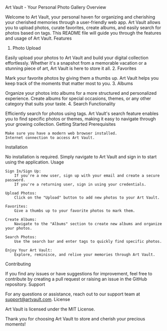 Art Vault - Your Personal Photo Gallery
Overview

Welcome to Art Vault, your personal haven for organizing and cherishing your cherished memories through a user-friendly web app. Art Vault allows you to upload photos, curate favorites, create albums, and easily search for photos based on tags. This README file will guide you through the features and usage of Art Vault.
Features
1. Photo Upload

Easily upload your photos to Art Vault and build your digital collection effortlessly. Whether it's a snapshot from a memorable vacation or a stunning piece of art, Art Vault is here to store it all.
2. Favorites

Mark your favorite photos by giving them a thumbs up. Art Vault helps you keep track of the moments that matter most to you.
3. Albums

Organize your photos into albums for a more structured and personalized experience. Create albums for special occasions, themes, or any other category that suits your taste.
4. Search Functionality

Efficiently search for photos using tags. Art Vault's search feature enables you to find specific photos or themes, making it easy to navigate through your growing collection.
Getting Started
Prerequisites

    Make sure you have a modern web browser installed.
    Internet connection to access Art Vault.

Installation

No installation is required. Simply navigate to Art Vault and sign in to start using the application.
Usage

    Sign In/Sign Up:
        If you're a new user, sign up with your email and create a secure password.
        If you're a returning user, sign in using your credentials.

    Upload Photos:
        Click on the "Upload" button to add new photos to your Art Vault.

    Favorites:
        Give a thumbs up to your favorite photos to mark them.

    Create Albums:
        Navigate to the "Albums" section to create new albums and organize your photos.

    Search Photos:
        Use the search bar and enter tags to quickly find specific photos.

    Enjoy Your Art Vault:
        Explore, reminisce, and relive your memories through Art Vault.

Contributing

If you find any issues or have suggestions for improvement, feel free to contribute by creating a pull request or raising an issue in the GitHub repository.
Support

For any questions or assistance, reach out to our support team at support@artvault.com.
License

Art Vault is licensed under the MIT License.

Thank you for choosing Art Vault to store and cherish your precious moments!